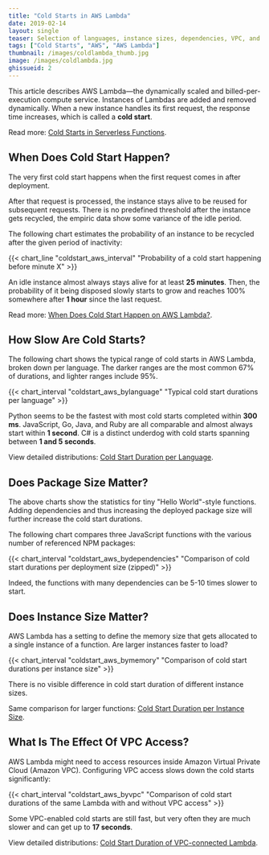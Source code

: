 ```yaml
---
title: "Cold Starts in AWS Lambda"
date: 2019-02-14
layout: single
teaser: Selection of languages, instance sizes, dependencies, VPC, and more
tags: ["Cold Starts", "AWS", "AWS Lambda"]
thumbnail: /images/coldlambda_thumb.jpg
image: /images/coldlambda.jpg
ghissueid: 2
---
```


This article describes AWS Lambda&mdash;the dynamically scaled and billed-per-execution compute service. Instances of Lambdas are added and removed dynamically. When a new instance handles its first request, the response time increases, which is called a **cold start**.

Read more: [Cold Starts in Serverless Functions](/coldstarts/define/).

When Does Cold Start Happen?
----------------------------

The very first cold start happens when the first request comes in after deployment. 

After that request is processed, the instance stays alive to be reused for subsequent requests. There is no predefined threshold after the instance gets recycled, the empiric data show some variance of the idle period.

The following chart estimates the probability of an instance to be recycled after the given period of inactivity:

{{< chart_line 
    "coldstart_aws_interval" 
    "Probability of a cold start happening before minute X" >}}

An idle instance almost always stays alive for at least **25 minutes**. Then, the probability of it being disposed slowly starts to grow and reaches 100% somewhere after **1 hour** since the last request.

Read more: [When Does Cold Start Happen on AWS Lambda?](/coldstarts/aws/intervals/).

How Slow Are Cold Starts?
-------------------------

The following chart shows the typical range of cold starts in AWS Lambda, broken down per language. The darker ranges are the most common 67% of durations, and lighter ranges include 95%.

{{< chart_interval 
    "coldstart_aws_bylanguage"
    "Typical cold start durations per language" >}}

Python seems to be the fastest with most cold starts completed within **300 ms**. JavaScript, Go, Java, and Ruby are all comparable and almost always start within **1 second**. C# is a distinct underdog with cold starts spanning between **1 and 5 seconds**. 

View detailed distributions: [Cold Start Duration per Language](/coldstarts/aws/languages/).

Does Package Size Matter?
-------------------------

The above charts show the statistics for tiny "Hello World"-style functions. Adding dependencies and thus increasing the deployed package size will further increase the cold start durations.

The following chart compares three JavaScript functions with the various number of referenced NPM packages:

{{< chart_interval 
    "coldstart_aws_bydependencies"
    "Comparison of cold start durations per deployment size (zipped)" >}}

Indeed, the functions with many dependencies can be 5-10 times slower to start.

Does Instance Size Matter?
--------------------------

AWS Lambda has a setting to define the memory size that gets allocated to a single instance of a function. Are larger instances faster to load?

{{< chart_interval 
    "coldstart_aws_bymemory"
    "Comparison of cold start durations per instance size" >}}

There is no visible difference in cold start duration of different instance sizes.

Same comparison for larger functions: [Cold Start Duration per Instance Size](/coldstarts/aws/instances/).

What Is The Effect Of VPC Access?
---------------------------------

AWS Lambda might need to access resources inside Amazon Virtual Private Cloud (Amazon VPC). Configuring VPC access slows down the cold starts significantly:

{{< chart_interval 
    "coldstart_aws_byvpc"
    "Comparison of cold start durations of the same Lambda with and without VPC access" >}}

Some VPC-enabled cold starts are still fast, but very often they are much slower and can get up to **17 seconds**.

View detailed distributions: [Cold Start Duration of VPC-connected Lambda](/coldstarts/aws/vpc/).